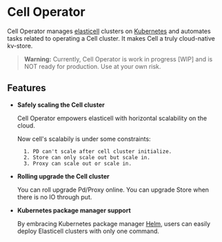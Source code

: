 # Cell Operator


Cell Operator manages [elasticell](https://github.com/deepfabric/elasticell) clusters on [Kubernetes](https://kubernetes.io) and automates tasks related to operating a Cell cluster. It makes Cell a truly cloud-native kv-store.

> **Warning:** Currently, Cell Operator is work in progress [WIP] and is NOT ready for production. Use at your own risk.

## Features

- __Safely scaling the Cell cluster__

    Cell Operator empowers elasticell with horizontal scalability on the cloud.
    
    Now cell's scalabily is under some constraints: 
    
        1. PD can't scale after cell cluster initialize.
        2. Store can only scale out but scale in.
        3. Proxy can scale out or scale in.        

- __Rolling upgrade the Cell cluster__

    You can roll upgrade Pd/Proxy online.
    You can upgrade Store when there is no IO through put.

- __Kubernetes package manager support__

    By embracing Kubernetes package manager [Helm](https://helm.sh), users can easily deploy Elasticell clusters with only one command.



